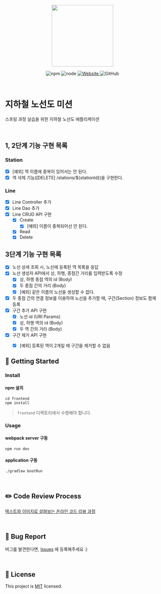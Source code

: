 <p align="center">
    <img width="200px;" src="https://raw.githubusercontent.com/woowacourse/atdd-subway-admin-frontend/master/images/main_logo.png"/>
</p>
<p align="center">
  <img alt="npm" src="https://img.shields.io/badge/npm-%3E%3D%205.5.0-blue">
  <img alt="node" src="https://img.shields.io/badge/node-%3E%3D%209.3.0-blue">
  <a href="https://techcourse.woowahan.com/c/Dr6fhku7" alt="woowacuorse subway">
    <img alt="Website" src="https://img.shields.io/website?url=https%3A%2F%2Fedu.nextstep.camp%2Fc%2FR89PYi5H">
  </a>
  <img alt="GitHub" src="https://img.shields.io/github/license/woowacourse/atdd-subway-map">
</p>

<br>

# 지하철 노선도 미션
스프링 과정 실습을 위한 지하철 노선도 애플리케이션

<br>


## 1, 2단계 기능 구현 목록

### Station
- [x] [예외] 역 이름에 중복이 있어서는 안 된다.
- [x] 역 삭제 기능([DELETE] /stations/${stationId})을 구현한다.

### Line
- [x] Line Controller 추가
- [x] Line Dao 추가
- [x] Line CRUD API 구현
  - [x] Create
    - [x] [예외] 이름이 중복되어선 안 된다.
  - [x] Read
  - [x] Delete

## 3단계 기능 구현 목록
- [x] 노선 상세 조회 시, 노선에 등록된 역 목록을 응답
- [x] 노선 생성자 API에서 상, 하행, 종점간 거리를 입력받도록 수정
  - [x] 상, 하행 종점 역의 id (Body)
  - [x] 두 종점 간의 거리 (Body)
  - [x] [예외] 같은 이름의 노선을 생성할 수 없다.
- [x] 두 종점 간의 연결 정보를 이용하여 노선을 추가할 때, 구간(Section) 정보도 함께 등록
- [x] 구간 추가 API 구현
  - [x] 노선 id (URI Params)
  - [x] 상, 하행 역의 id (Body)
  - [x] 두 역 간의 거리 (Body)
- [x] 구간 제거 API 구현
  - [x] [예외] 등록된 역이 2개일 때 구간을 제거할 수 없음


## 🚀 Getting Started

### Install
#### npm 설치
```
cd frontend
npm install
```
> `frontend` 디렉토리에서 수행해야 합니다.

### Usage
#### webpack server 구동
```
npm run dev
```
#### application 구동
```
./gradlew bootRun
```
<br>

## ✏️ Code Review Process
[텍스트와 이미지로 살펴보는 온라인 코드 리뷰 과정](https://github.com/next-step/nextstep-docs/tree/master/codereview)

<br>

## 🐞 Bug Report

버그를 발견한다면, [Issues](https://github.com/woowacourse/atdd-subway-map/issues) 에 등록해주세요 :)

<br>

## 📝 License

This project is [MIT](https://github.com/woowacourse/atdd-subway-map/blob/master/LICENSE) licensed.
